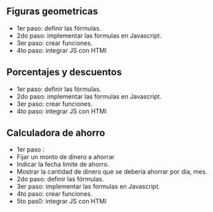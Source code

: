 ## Figuras geometricas

- 1er paso: definir las fórmulas.
- 2do paso: implementar las formulas en Javascript.
- 3er paso: crear funciones.
- 4to paso: integrar JS con HTMl

## Porcentajes y descuentos

- 1er paso: definir las fórmulas.
- 2do paso: implementar las formulas en Javascript.
- 3er paso: crear funciones.
- 4to paso: integrar JS con HTMl

## Calculadora de ahorro
- 1er paso :
- Fijar un monto de dinero a ahorrar
- Indicar la fecha limite de ahorro.
- Mostrar la cantidad de dinero que se debería ahorrar por dia, mes.
- 2do paso: definir las fórmulas.
- 3er paso: implementar las formulas en Javascript.
- 4to paso: crear funciones.
- 5to pas0: integrar JS con HTMl

 

 